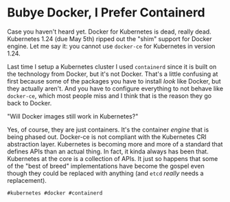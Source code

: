 # Bubye Docker, I Prefer Containerd

Case you haven't heard yet. Docker for Kubernetes is dead, really dead.
Kubernetes 1.24 (due May 5th) ripped out the "shim" support for Docker
engine. Let me say it: you cannot use `docker-ce` for Kubernetes in
version 1.24.

Last time I setup a Kubernetes cluster I used `containerd` since it is
built on the technology from Docker, but it's not Docker. That's a
little confusing at first because some of the packages you have to
install *look* like Docker, but they actually aren't. And you have to
configure everything to not behave like `docker-ce`, which most people
miss and I think that is the reason they go back to Docker.

"Will Docker images still work in Kubernetes?"

Yes, of course, they are just containers. It's the container *engine*
that is being phased out. Docker-ce is not compliant with the Kubernetes
CRI abstraction layer. Kubernetes is becoming more and more of a
standard that defines APIs than an actual thing. In fact, it kinda
always has been that. Kubernetes at the core is a collection of APIs. It
just so happens that some of the "best of breed" implementations have
become the gospel even though they could be replaced with anything (and
`etcd` *really* needs a replacement).

    #kubernetes #docker #containerd
